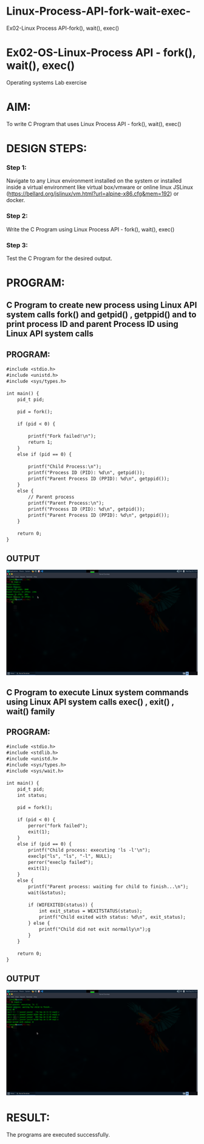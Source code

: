 # Linux-Process-API-fork-wait-exec-
Ex02-Linux Process API-fork(), wait(), exec()
# Ex02-OS-Linux-Process API - fork(), wait(), exec()
Operating systems Lab exercise


# AIM:
To write C Program that uses Linux Process API - fork(), wait(), exec()

# DESIGN STEPS:

### Step 1:

Navigate to any Linux environment installed on the system or installed inside a virtual environment like virtual box/vmware or online linux JSLinux (https://bellard.org/jslinux/vm.html?url=alpine-x86.cfg&mem=192) or docker.

### Step 2:

Write the C Program using Linux Process API - fork(), wait(), exec()

### Step 3:

Test the C Program for the desired output. 

# PROGRAM:

## C Program to create new process using Linux API system calls fork() and getpid() , getppid() and to print process ID and parent Process ID using Linux API system calls

## PROGRAM:
```
#include <stdio.h>
#include <unistd.h>
#include <sys/types.h>

int main() {
    pid_t pid;

    pid = fork(); 

    if (pid < 0) {
    
        printf("Fork failed!\n");
        return 1;
    } 
    else if (pid == 0) {
    
        printf("Child Process:\n");
        printf("Process ID (PID): %d\n", getpid());
        printf("Parent Process ID (PPID): %d\n", getppid());
    } 
    else {
        // Parent process
        printf("Parent Process:\n");
        printf("Process ID (PID): %d\n", getpid());
        printf("Parent Process ID (PPID): %d\n", getppid());
    }

    return 0;
}
```
## OUTPUT

![alt text](exp2.1.png)

## C Program to execute Linux system commands using Linux API system calls exec() , exit() , wait() family

## PROGRAM:
```
#include <stdio.h>
#include <stdlib.h>
#include <unistd.h>
#include <sys/types.h>
#include <sys/wait.h>

int main() {
    pid_t pid;
    int status;

    pid = fork();

    if (pid < 0) {
        perror("fork failed");
        exit(1);
    }
    else if (pid == 0) {
        printf("Child process: executing 'ls -l'\n");
        execlp("ls", "ls", "-l", NULL);
        perror("execlp failed");
        exit(1);
    }
    else {
        printf("Parent process: waiting for child to finish...\n");
        wait(&status);

        if (WIFEXITED(status)) {
            int exit_status = WEXITSTATUS(status);
            printf("Child exited with status: %d\n", exit_status);
        } else {
            printf("Child did not exit normally\n");g
        }
    }

    return 0;
}
```
## OUTPUT

![alt text](exp2.2.png)

# RESULT:
The programs are executed successfully.
